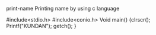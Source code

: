 print-name
Printing name by using c language

#include<stdio.h>
#include<conio.h>
Void main()
{clrscr();
  Printf("KUNDAN");
getch();
}
